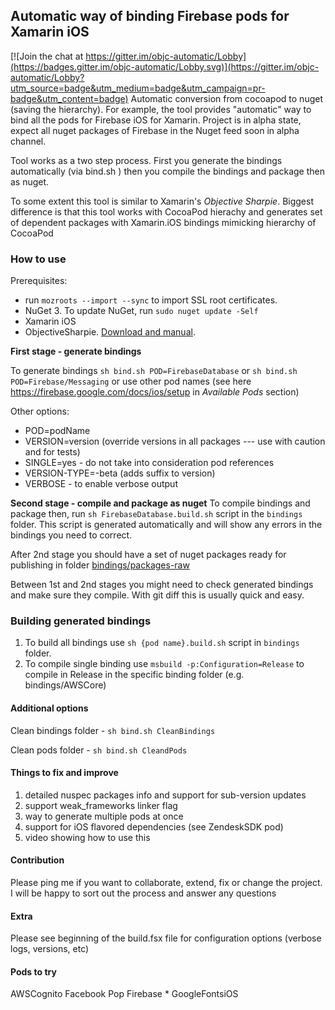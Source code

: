 ## Automatic way of binding Firebase pods for Xamarin iOS

[![Join the chat at https://gitter.im/objc-automatic/Lobby](https://badges.gitter.im/objc-automatic/Lobby.svg)](https://gitter.im/objc-automatic/Lobby?utm_source=badge&utm_medium=badge&utm_campaign=pr-badge&utm_content=badge)
Automatic conversion from cocoapod to nuget (saving the hierarchy).
For example, the tool provides "automatic" way to bind all the pods for Firebase iOS for Xamarin.
Project is in alpha state, expect all nuget packages of Firebase in the Nuget feed soon in alpha channel.


Tool works as a two step process. First you generate the bindings automatically (via bind.sh ) then you compile the bindings and package then as nuget.

To some extent this tool is similar to Xamarin's *Objective Sharpie*. Biggest difference is that this tool works with CocoaPod hierachy and generates set of dependent packages with Xamarin.iOS bindings mimicking hierarchy of CocoaPod

### How to use
Prerequisites: 
- run `mozroots --import --sync` to import SSL root certificates.
- NuGet 3. To update NuGet, run `sudo nuget update -Self` 
- Xamarin iOS 
- ObjectiveSharpie. [Download and manual](https://developer.xamarin.com/guides/cross-platform/macios/binding/objective-sharpie/).

**First stage - generate bindings**

To generate bindings `sh bind.sh POD=FirebaseDatabase` or `sh bind.sh POD=Firebase/Messaging` or use other pod names (see here https://firebase.google.com/docs/ios/setup in _Available Pods_ section)

Other options:
- POD=podName
- VERSION=version (override versions in all packages --- use with caution and for tests)
- SINGLE=yes  - do not take into consideration pod references
- VERSION-TYPE=-beta (adds suffix to version)
- VERBOSE - to enable verbose output

**Second stage - compile and package as nuget**
To compile bindings and package then, run `sh FirebaseDatabase.build.sh` script in the `bindings` folder. This script is generated automatically and will show any errors in the bindings you need to correct.

After 2nd stage you should have a set of nuget packages ready for publishing in folder [bindings/packages-raw](https://github.com/alexsorokoletov/Xamarin.Firebase.iOS/tree/dev/automatic/bindings/packages-raw)

Between 1st and 2nd stages you might need to check generated bindings and make sure they compile. With git diff this is usually quick and easy.

### Building generated bindings
1. To build all bindings use `sh {pod name}.build.sh` script in `bindings` folder. 
1. To compile single binding use `msbuild -p:Configuration=Release` to compile in Release in the specific binding folder (e.g. bindings/AWSCore)

#### Additional options
Clean bindings folder - `sh bind.sh CleanBindings`

Clean pods folder - `sh bind.sh CleandPods`

#### Things to fix and improve 
1. detailed nuspec packages info and support for sub-version updates
1. support weak_frameworks linker flag
1. way to generate multiple pods at once
1. support for iOS flavored dependencies (see ZendeskSDK pod)
1. video showing how to use this 

#### Contribution
Please ping me if you want to collaborate, extend, fix or change the project. I will be happy to sort out the process and answer any questions

#### Extra
Please see beginning of the build.fsx file for configuration options (verbose logs, versions, etc)

#### Pods to try
AWSCognito
Facebook Pop
Firebase *
GoogleFontsiOS
